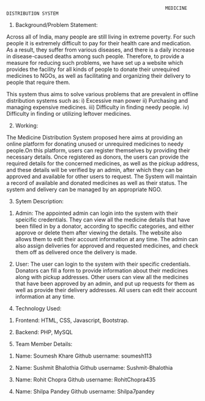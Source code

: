                                                               MEDICINE DISTRIBUTION SYSTEM
                                                   
1. Background/Problem Statement:
   
Across all of India, many people are still living in extreme poverty. For such people it is extremely difficult to pay for their health care and medication.
As a result, they suffer from various diseases, and there is a daily increase in disease-caused deaths among such people. Therefore, to provide a measure 
for reducing such problems, we have set up a website which provides the facility for all kinds of people to donate their unrequired medicines to NGOs,
as well as facilitating and organizing their delivery to people that require them. 

This system thus aims to solve various problems that are prevalent in offline distribution systems such as:
i)   Excessive man power
ii)  Purchasing and managing expensive medicines.
iii) Difficulty in finding needy people.
iv)  Difficulty in finding or utilizing leftover medicines.


2. Working:

The Medicine Distribution System proposed here aims at providing an online platform for donating unused or unrequired medicines to needy people.On this 
platform, users can register themselves by providing their necessary details. Once registered as donors, the users can provide the required details for the
concerned medicines, as well as the pickup address, and these details will be verified by an admin, after which they can be approved and available for 
other users to request. The System will maintain a record of available and donated medicines as well as their status. The system and delivery can be managed 
by an appropriate NGO.

3. Sytem Description:

1) Admin: The appointed admin can login into the system with their speicific credentials. They can view all the medicine details that have been filled in by
          a donator, according to specific categories, and either approve or delete them after viewing the details. The website also allows them to edit
          their account information at any time. The admin can also assign deliveries for approved and requested medicines, and check them off as delivered 
          once the delivery is made.
          
 2) User: The user can login to the system with their specific credentials. Donators can fill a form to provide information about their medicines along with
          pickup addresses. Other users can view all the medicines that have been approved by an admin, and put up requests for them as well as provide their
          delivery addresses. All users can edit their account information at any time.
        
4. Technology Used: 

1) Frontend: HTML, CSS, Javascript, Bootstrap.

2) Backend: PHP, MySQL

5. Team Member Details:

1) Name: Soumesh Khare
   Github username: soumesh113
   
2) Name: Sushmit Bhalothia
   Github username: Sushmit-Bhalothia
   
3) Name: Rohit Chopra
   Github username: RohitChopra435
   
4) Name: Shilpa Pandey
   Github username: Shilpa7pandey
